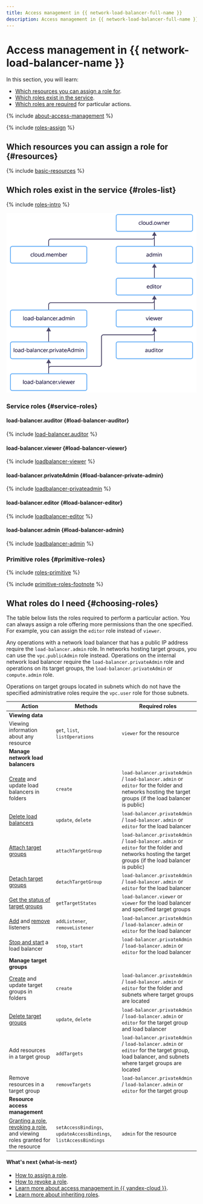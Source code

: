 ```yaml
---
title: Access management in {{ network-load-balancer-full-name }}
description: Access management in {{ network-load-balancer-full-name }}. This section describes the resources for which you can assign a role, the roles existing in the service, and the roles required to perform a particular action.
---
```


# Access management in {{ network-load-balancer-name }}

In this section, you will learn:
* [Which resources you can assign a role for](#resources).
* [Which roles exist in the service](#roles-list).
* [Which roles are required](#choosing-roles) for particular actions.

{% include [about-access-management](../../_includes/iam/about-access-management.md) %}

{% include [roles-assign](../../_includes/iam/roles-assign.md) %}

## Which resources you can assign a role for {#resources}

{% include [basic-resources](../../_includes/iam/basic-resources-for-access-control.md) %}

## Which roles exist in the service {#roles-list}

{% include [roles-intro](../../_includes/roles-intro.md) %}

![image](../../_assets/network-load-balancer/security/service-roles-hierarchy.svg)

### Service roles {#service-roles}

#### load-balancer.auditor {#load-balancer-auditor}

{% include [load-balancer.auditor](../../_roles/load-balancer/auditor.md) %}

#### load-balancer.viewer {#load-balancer-viewer}

{% include [loadbalancer-viewer](../../_roles/load-balancer/viewer.md) %}

#### load-balancer.privateAdmin {#load-balancer-private-admin}

{% include [loadbalancer-privateadmin](../../_roles/load-balancer/privateAdmin.md) %}

#### load-balancer.editor {#load-balancer-editor}

{% include [loadbalancer-editor](../../_roles/load-balancer/editor.md) %}

#### load-balancer.admin {#load-balancer-admin}

{% include [loadbalancer-admin](../../_roles/load-balancer/admin.md) %}

### Primitive roles {#primitive-roles}

{% include [roles-primitive](../../_includes/roles-primitive.md) %}

{% include [primitive-roles-footnote](../../_includes/primitive-roles-footnote.md) %}

## What roles do I need {#choosing-roles}

The table below lists the roles required to perform a particular action. You can always assign a role offering more permissions than the one specified. For example, you can assign the `editor` role instead of `viewer`.

Any operations with a network load balancer that has a public IP address require the `load-balancer.admin` role. In networks hosting target groups, you can use the `vpc.publicAdmin` role instead. Operations on the internal network load balancer require the `load-balancer.privateAdmin` role and operations on its target groups, the `load-balancer.privateAdmin` or `compute.admin` role.

Operations on target groups located in subnets which do not have the specified administrative roles require the `vpc.user` role for those subnets.

Action | Methods | Required roles
----- | ----- | -----
**Viewing data** | |
Viewing information about any resource | `get`, `list`, `listOperations` | `viewer` for the resource
**Manage network load balancers** | |
[Create](../operations/load-balancer-create.md) and update load balancers in folders | `create` | `load-balancer.privateAdmin` / `load-balancer.admin` or `editor` for the folder and networks hosting the target groups (if the load balancer is public)
[Delete load balancers](../operations/load-balancer-delete.md) | `update`, `delete` | `load-balancer.privateAdmin` / `load-balancer.admin` or `editor` for the load balancer
[Attach target groups](../operations/target-group-attach.md) | `attachTargetGroup`| `load-balancer.privateAdmin` / `load-balancer.admin` or `editor` for the folder and networks hosting the target groups (if the load balancer is public)
[Detach target groups](../operations/target-group-detach.md) | `detachTargetGroup` | `load-balancer.privateAdmin` / `load-balancer.admin` or `editor` for the load balancer
[Get the status of target groups](../operations/check-resource-health.md) | `getTargetStates` | `load-balancer.viewer` or `viewer` for the load balancer and specified target groups
[Add](../operations/listener-add.md) and [remove](../operations/listener-remove.md) listeners | `addListener`, `removeListener` | `load-balancer.privateAdmin` / `load-balancer.admin` or `editor` for the load balancer
[Stop and start](../operations/load-balancer-start-and-stop.md) a load balancer | `stop`, `start` | `load-balancer.privateAdmin` / `load-balancer.admin` or `editor` for the load balancer
**Manage target groups** | |
[Create](../operations/target-group-create.md) and update target groups in folders | `create` | `load-balancer.privateAdmin` / `load-balancer.admin` or `editor` for the folder and subnets where target groups are located
[Delete target groups](../operations/target-group-delete.md) | `update`, `delete` | `load-balancer.privateAdmin` / `load-balancer.admin` or `editor` for the target group and load balancer
Add resources in a target group | `addTargets` | `load-balancer.privateAdmin` / `load-balancer.admin` or `editor` for the target group, load balancer, and subnets where target groups are located
Remove resources in a target group | `removeTargets` | `load-balancer.privateAdmin` / `load-balancer.admin` or `editor` for the target group
**Resource access management** | |
[Granting a role](../../iam/operations/roles/grant.md), [revoking a role](../../iam/operations/roles/revoke.md), and viewing roles granted for the resource | `setAccessBindings`, `updateAccessBindings`, `listAccessBindings` | `admin` for the resource

#### What's next {what-is-next}

* [How to assign a role](../../iam/operations/roles/grant.md).
* [How to revoke a role](../../iam/operations/roles/revoke.md).
* [Learn more about access management in {{ yandex-cloud }}](../../iam/concepts/access-control/index.md).
* [Learn more about inheriting roles](../../resource-manager/concepts/resources-hierarchy.md#access-rights-inheritance).
